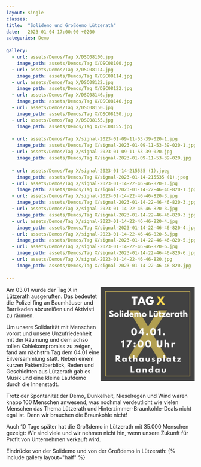 ```yaml
---
layout: single
classes: 
title:  "Solidemo und Großdemo Lützerath"
date:   2023-01-04 17:00:00 +0200
categories: Demo

gallery:
  - url: assets/Demos/Tag X/DSC08100.jpg
    image_path: assets/Demos/Tag X/DSC08100.jpg
  - url: assets/Demos/Tag X/DSC08114.jpg
    image_path: assets/Demos/Tag X/DSC08114.jpg
  - url: assets/Demos/Tag X/DSC08122.jpg
    image_path: assets/Demos/Tag X/DSC08122.jpg
  - url: assets/Demos/Tag X/DSC08146.jpg
    image_path: assets/Demos/Tag X/DSC08146.jpg
  - url: assets/Demos/Tag X/DSC08150.jpg
    image_path: assets/Demos/Tag X/DSC08150.jpg
  - url: assets/Demos/Tag X/DSC08155.jpg
    image_path: assets/Demos/Tag X/DSC08155.jpg
    
  - url: assets/Demos/Tag X/signal-2023-01-09-11-53-39-020-1.jpg
    image_path: assets/Demos/Tag X/signal-2023-01-09-11-53-39-020-1.jpg
  - url: assets/Demos/Tag X/signal-2023-01-09-11-53-39-020.jpg
    image_path: assets/Demos/Tag X/signal-2023-01-09-11-53-39-020.jpg

  - url: assets/Demos/Tag X/signal-2023-01-14-215535 (1).jpeg
    image_path: assets/Demos/Tag X/signal-2023-01-14-215535 (1).jpeg
  - url: assets/Demos/Tag X/signal-2023-01-14-22-46-46-820-1.jpg
    image_path: assets/Demos/Tag X/signal-2023-01-14-22-46-46-820-1.jpg
  - url: assets/Demos/Tag X/signal-2023-01-14-22-46-46-820-3.jpg
    image_path: assets/Demos/Tag X/signal-2023-01-14-22-46-46-820-3.jpg
  - url: assets/Demos/Tag X/signal-2023-01-14-22-46-46-820-3.jpg
    image_path: assets/Demos/Tag X/signal-2023-01-14-22-46-46-820-3.jpg
  - url: assets/Demos/Tag X/signal-2023-01-14-22-46-46-820-4.jpg
    image_path: assets/Demos/Tag X/signal-2023-01-14-22-46-46-820-4.jpg
  - url: assets/Demos/Tag X/signal-2023-01-14-22-46-46-820-5.jpg
    image_path: assets/Demos/Tag X/signal-2023-01-14-22-46-46-820-5.jpg
  - url: assets/Demos/Tag X/signal-2023-01-14-22-46-46-820-6.jpg
    image_path: assets/Demos/Tag X/signal-2023-01-14-22-46-46-820-6.jpg
  - url: assets/Demos/Tag X/signal-2023-01-14-22-46-46-820.jpg
    image_path: assets/Demos/Tag X/signal-2023-01-14-22-46-46-820.jpg

--- 
```

<img src="https://github.com/fridaysforfuture-landau-pfalz/fridaysforfuture-landau-pfalz.github.io/blob/main/assets/Demos/Tag%20X/signal-2023-01-03-19-59-21-234.jpg?raw=true" alt="SharePic Solidemo" style="float:right;" height="50%" width="50%">

Am 03.01 wurde der Tag X in Lützerath ausgeruften. Das bedeutet die Polizei fing an Baumhäuser und Barrikaden abzureißen und Aktivisti zu räumen. <br>

Um unsere Solidarität mit Menschen vorort und unsere Unzufriedenheit mit der Räumung und dem achso tollen Kohlekompromiss zu zeigen, fand am nächstrn Tag dem 04.01 eine Eilversammlung statt. Neben einem kurzen Faktenüberblick, Reden und Geschichten aus Lützerath gab es Musik und eine kleine Laufdemo durch die Innenstadt. <br>

Trotz der Spontanität der Demo, Dunkelheit, Nieselregen und Wind waren knapp 100 Menschen anwesend, was nochmal verdeutlicht wie vielen Menschen das Thema Lützerath und Hinterzimmer-Braunkohle-Deals nicht egal ist. Denn wir brauchen die Braunkohle nicht! <br>

Auch 10 Tage später hat die Großdemo in Lützerath mit 35.000 Menschen gezeigt: Wir sind viele und wir nehmen nicht hin, wenn unsere Zukunft für Profit von Unternehmen verkauft wird. <br>

Eindrücke von der Solidemo und von der Großdemo in Lützerath:
{% include gallery layout="half" %}
